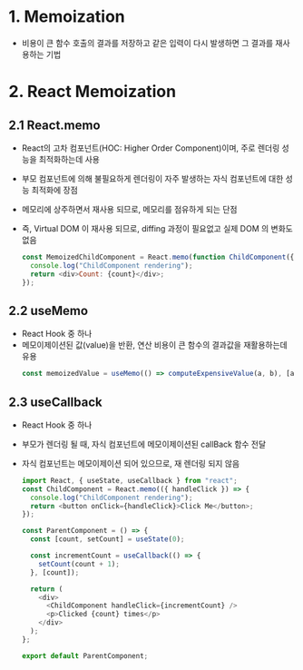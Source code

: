 # 1. Memoization

- 비용이 큰 함수 호출의 결과를 저장하고 같은 입력이 다시 발생하면 그 결과를 재사용하는 기법

# 2. React Memoization

## 2.1 React.memo

- React의 고차 컴포넌트(HOC: Higher Order Component)이며, 주로 렌더링 성능을 최적화하는데 사용
- 부모 컴포넌트에 의해 불필요하게 렌더링이 자주 발생하는 자식 컴포넌트에 대한 성능 최적화에 장점
- 메모리에 상주하면서 재사용 되므로, 메모리를 점유하게 되는 단점
- 즉, Virtual DOM 이 재사용 되므로, diffing 과정이 필요없고 실제 DOM 의 변화도 없음

  ```javascript
  const MemoizedChildComponent = React.memo(function ChildComponent({ count }) {
    console.log("ChildComponent rendering");
    return <div>Count: {count}</div>;
  });
  ```

## 2.2 useMemo

- React Hook 중 하나
- 메모이제이션된 값(value)을 반환, 연산 비용이 큰 함수의 결과값을 재활용하는데 유용
  ```javascript
  const memoizedValue = useMemo(() => computeExpensiveValue(a, b), [a, b]);
  ```

## 2.3 useCallback

- React Hook 중 하나
- 부모가 렌더링 될 때, 자식 컴포넌트에 메모이제이션된 callBack 함수 전달
- 자식 컴포넌트는 메모이제이션 되어 있으므로, 재 렌더링 되지 않음

  ```javascript
  import React, { useState, useCallback } from "react";
  const ChildComponent = React.memo(({ handleClick }) => {
    console.log("ChildComponent rendering");
    return <button onClick={handleClick}>Click Me</button>;
  });

  const ParentComponent = () => {
    const [count, setCount] = useState(0);

    const incrementCount = useCallback(() => {
      setCount(count + 1);
    }, [count]);

    return (
      <div>
        <ChildComponent handleClick={incrementCount} />
        <p>Clicked {count} times</p>
      </div>
    );
  };

  export default ParentComponent;
  ```
